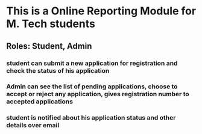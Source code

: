 # This is a Online Reporting Module for M. Tech students

## Roles: Student, Admin

### student can submit a new application for registration and check the status of his application
### Admin can see the list of pending applications, choose to accept or reject any application, gives registration number to accepted applications

### student is notified about his application status and other details over email
